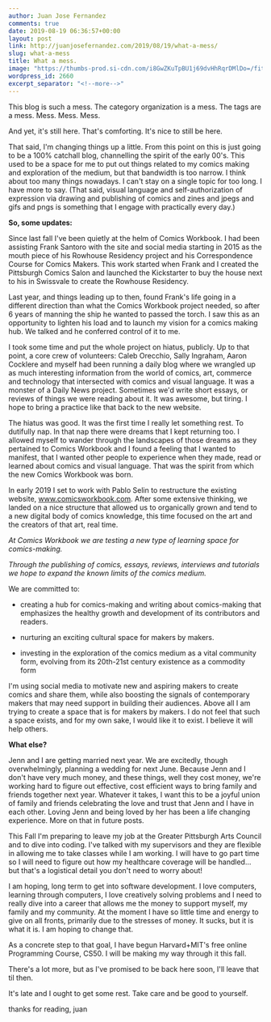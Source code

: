 ```yaml
---
author: Juan Jose Fernandez
comments: true
date: 2019-08-19 06:36:57+00:00
layout: post
link: http://juanjosefernandez.com/2019/08/19/what-a-mess/
slug: what-a-mess
title: What a mess.
image: "https://thumbs-prod.si-cdn.com/i8GwZKuTpBU1j69dvHhRqrDMlDo=/fit-in/1600x0/https://public-media.si-cdn.com/filer/24/a1/24a169e2-a5e4-4bd7-9c4a-3d9dd100450b/0messy-desk.jpg"
wordpress_id: 2660
excerpt_separator: "<!--more-->"
---
```


This blog is such a mess. The category organization is a mess. The tags are a mess. Mess. Mess. Mess.

And yet, it's still here. That's comforting. It's nice to still be here.

That said, I'm changing things up a little. From this point on this is just going to be a 100% catchall blog, channelling the spirit of the early 00's. This used to be a space for me to put out things related to my comics making and exploration of the medium, but that bandwidth is too narrow. I think about too many things nowadays. I can't stay on a single topic for too long. I have more to say.
(That said, visual language and self-authorization of expression via drawing and publishing of comics and zines and jpegs and gifs and pngs is something that I engage with practically every day.)
<!--more-->

**So, some updates:**

Since last fall I've been quietly at the helm of Comics Workbook. I had been assisting Frank Santoro with the site and social media starting in 2015 as the mouth piece of his Rowhouse Residency project and his Correspondence Course for Comics Makers. This work started when Frank and I created the Pittsburgh Comics Salon and launched the Kickstarter to buy the house next to his in Swissvale to create the Rowhouse Residency.

Last year, and things leading up to then, found Frank's life going in a different direction than what the Comics Workbook project needed, so after 6 years of manning the ship he wanted to passed the torch. I saw this as an opportunity to lighten his load and to launch my vision for a comics making hub. We talked and he conferred control of it to me.

I took some time and put the whole project on hiatus, publicly. Up to that point, a core crew of volunteers: Caleb Orecchio, Sally Ingraham, Aaron Cocklere and myself had been running a daily blog where we wrangled up as much interesting information from the world of comics, art, commerce and technology that intersected with comics and visual language. It was a monster of a Daily News project. Sometimes we'd write short essays, or reviews of things we were reading about it. It was awesome, but tiring. I hope to bring a practice like that back to the new website.

The hiatus was good. It was the first time I really let something rest. To dutifully nap. In that nap there were dreams that I kept returning too. I allowed myself to wander through the landscapes of those dreams as they pertained to Comics Workbook and I found a feeling that I wanted to manifest, that I wanted other people to experience when they made, read or learned about comics and visual language. That was the spirit from which the new Comics Workbook was born.

In early 2019 I set to work with Pablo Selin to restructure the existing website, www.comicsworkbook.com. After some extensive thinking, we landed on a nice structure that allowed us to organically grown and tend to a new digital body of comics knowledge, this time focused on the art and the creators of that art, real time.

_At Comics Workbook we are testing a new type of learning space for comics-making._

_Through the publishing of comics, essays, reviews, interviews and tutorials we hope to expand the known limits of the comics medium._

We are committed to:



	
  * creating a hub for comics-making and writing about comics-making that emphasizes the healthy growth and development of its contributors and readers.

	
  * nurturing an exciting cultural space for makers by makers.

	
  * investing in the exploration of the comics medium as a vital community form, evolving from its 20th-21st century existence as a commodity form


I'm using social media to motivate new and aspiring makers to create comics and share them, while also boosting the signals of contemporary makers that may need support in building their audiences. Above all I am trying to create a space that is for makers by makers. I do not feel that such a space exists, and for my own sake, I would like it to exist. I believe it will help others.

**What else?**

Jenn and I are getting married next year. We are excitedly, though overwhelmingly, planning a wedding for next June. Because Jenn and I don't have very much money, and these things, well they cost money, we're working hard to figure out effective, cost efficient ways to bring family and friends together next year. Whatever it takes, I want this to be a joyful union of family and friends celebrating the love and trust that Jenn and I have in each other. Loving Jenn and being loved by her has been a life changing experience. More on that in future posts.

This Fall I'm preparing to leave my job at the Greater Pittsburgh Arts Council and to dive into coding. I've talked with my supervisors and they are flexible in allowing me to take classes while I am working. I will have to go part time so I will need to figure out how my healthcare coverage will be handled... but that's a logistical detail you don't need to worry about!

I am hoping, long term to get into software development. I love computers, learning through computers, I love creatively solving problems and I need to really dive into a career that allows me the money to support myself, my family and my community. At the moment I have so little time and energy to give on all fronts, primarily due to the stresses of money. It sucks, but it is what it is. I am hoping to change that.

As a concrete step to that goal, I have begun Harvard+MIT's free online Programming Course, CS50. I will be making my way through it this fall.

There's a lot more, but as I've promised to be back here soon, I'll leave that til then.

It's late and I ought to get some rest. Take care and be good to yourself.

thanks for reading,
juan
